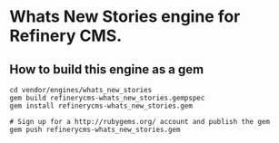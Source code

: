 # Whats New Stories engine for Refinery CMS.

## How to build this engine as a gem

    cd vendor/engines/whats_new_stories
    gem build refinerycms-whats_new_stories.gempspec
    gem install refinerycms-whats_new_stories.gem
    
    # Sign up for a http://rubygems.org/ account and publish the gem
    gem push refinerycms-whats_new_stories.gem